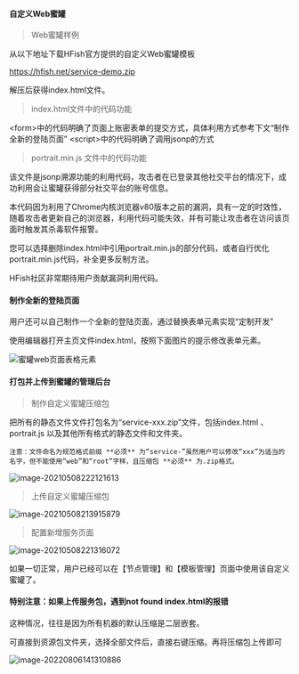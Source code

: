 
#### 自定义Web蜜罐

> Web蜜罐样例

从以下地址下载HFish官方提供的自定义Web蜜罐模板

https://hfish.net/service-demo.zip  

解压后获得index.html文件。  


> index.html文件中的代码功能

&lt;form&gt;中的代码明确了页面上账密表单的提交方式，具体利用方式参考下文“制作全新的登陆页面”
&lt;script&gt;中的代码明确了调用jsonp的方式


> portrait.min.js 文件中的代码功能

该文件是jsonp溯源功能的利用代码，攻击者在已登录其他社交平台的情况下，成功利用会让蜜罐获得部分社交平台的账号信息。

本代码因为利用了Chrome内核浏览器v80版本之前的漏洞，具有一定的时效性，随着攻击者更新自己的浏览器，利用代码可能失效，并有可能让攻击者在访问该页面时触发其杀毒软件报警。

您可以选择删除index.html中引用portrait.min.js的部分代码，或者自行优化portrait.min.js代码，补全更多反制方法。

HFish社区非常期待用户贡献漏洞利用代码。



#### 制作全新的登陆页面

用户还可以自己制作一个全新的登陆页面，通过替换表单元素实现“定制开发”

使用编辑器打开主页文件index.html，按照下面图片的提示修改表单元素。


![蜜罐web页面表格元素](https://hfish.net/images/20210728213641.png)



#### 打包并上传到蜜罐的管理后台

> 制作自定义蜜罐压缩包

把所有的静态文件文件打包名为“service-xxx.zip”文件，包括index.html 、portrait.js 以及其他所有格式的静态文件和文件夹。

`注意：文件命名为规范格式前缀 **必须** 为“service-”虽然用户可以修改“xxx”为适当的名字，但不能使用“web”和“root”字样，且压缩包 **必须** 为.zip格式。`

![image-20210508222121613](https://hfish.net/images/20210728213740.png)



> 上传自定义蜜罐压缩包

![image-20210508213915879](https://hfish.net/images/20210728213815.png)



> 配置新增服务页面

![image-20210508221316072](https://hfish.net/images/20210728213852.png)

如果一切正常，用户已经可以在【节点管理】和【模板管理】页面中使用该自定义蜜罐了。



#### 特别注意：如果上传服务包，遇到not found index.html的报错

这种情况，往往是因为所有机器的默认压缩是二层嵌套。

可直接到资源包文件夹，选择全部文件后，直接右键压缩。再将压缩包上传即可

![image-20220806141310886](http://img.threatbook.cn/hfish/image-20220806141310886.png)

